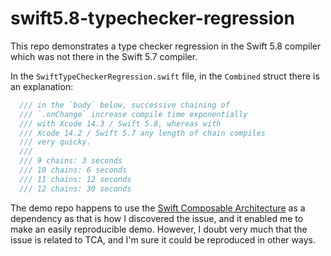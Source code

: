 # swift5.8-typechecker-regression

This repo demonstrates a type checker regression in the Swift 5.8 compiler which was not there in the Swift 5.7 compiler.

In the `SwiftTypeCheckerRegression.swift` file, in the `Combined` struct there is an explanation:

```swift
  /// in the `body` below, successive chaining of
  /// `.onChange` increase compile time exponentially
  /// with Xcode 14.3 / Swift 5.8, whereas with
  /// Xcode 14.2 / Swift 5.7 any length of chain compiles
  /// very quicky.
  ///
  /// 9 chains: 3 seconds
  /// 10 chains: 6 seconds
  /// 11 chains: 12 seconds
  /// 12 chains: 30 seconds
```

The demo repo happens to use the [Swift Composable Architecture](https://github.com/pointfreeco/swift-composable-architecture) as a dependency as that is how I discovered the issue, and it enabled me to make an easily reproducible demo. However, I doubt very much that the issue is related to TCA, and I'm sure it could be reproduced in other ways.
